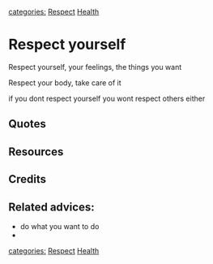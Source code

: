 [categories:](../categories/index.md) [Respect](../categories/Respect.md) [Health](../categories/Health.md)
# Respect yourself

Respect yourself, your feelings, the things you want

Respect your body, take care of it

if you dont respect yourself you wont respect others either


## Quotes

## Resources

## Credits

## Related advices:

- do what you want to do
-
[categories:](../categories/index.md) [Respect](../categories/Respect.md) [Health](../categories/Health.md)